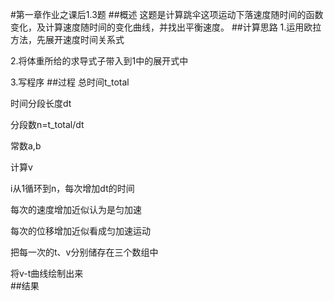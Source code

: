 #第一章作业之课后1.3题
##概述
这题是计算跳伞这项运动下落速度随时间的函数变化，及计算速度随时间的变化曲线，并找出平衡速度。
##计算思路
1.运用欧拉方法，先展开速度时间关系式  

2.将体重所给的求导式子带入到1中的展开式中  

3.写程序
##过程
总时间t_total  

时间分段长度dt  

分段数n=t_total/dt  

常数a,b  

计算v  

i从1循环到n，每次增加dt的时间  

每次的速度增加近似认为是匀加速  

每次的位移增加近似看成匀加速运动  

把每一次的t、v分别储存在三个数组中  

将v-t曲线绘制出来  
##结果


